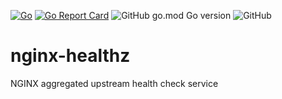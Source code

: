[![Go](https://github.com/qba73/nginx-healthz/actions/workflows/go.yml/badge.svg)](https://github.com/qba73/nginx-healthz/actions/workflows/go.yml)
[![Go Report Card](https://goreportcard.com/badge/github.com/qba73/nginx-healthz)](https://goreportcard.com/report/github.com/qba73/nginx-healthz)
![GitHub go.mod Go version](https://img.shields.io/github/go-mod/go-version/qba73/geonames)
![GitHub](https://img.shields.io/github/license/qba73/nginx-healthz)

# nginx-healthz
NGINX aggregated upstream health check service
